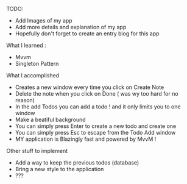 TODO:
- Add Images of my app
- Add more details and explanation of my app
- Hopefully don't forget to create an entry blog for this app

What I learned :
- Mvvm
- Singleton Pattern

What I accomplished
- Creates a new window every time you click on Create Note
- Delete the note when you click on Done ( was wy too hard for no reason)
- In the add Todos you can add a todo ! and it only limits you to one window
- Make a beatiful background
- You can simply press Enter to create a new todo and create one
- You can simply press Esc to escape from the Todo Add window
- MY application is Blazingly fast and powered by MvvM !

Other stuff to implement
- Add a way to keep the previous todos (database)
- Bring a new style to the application
- ???